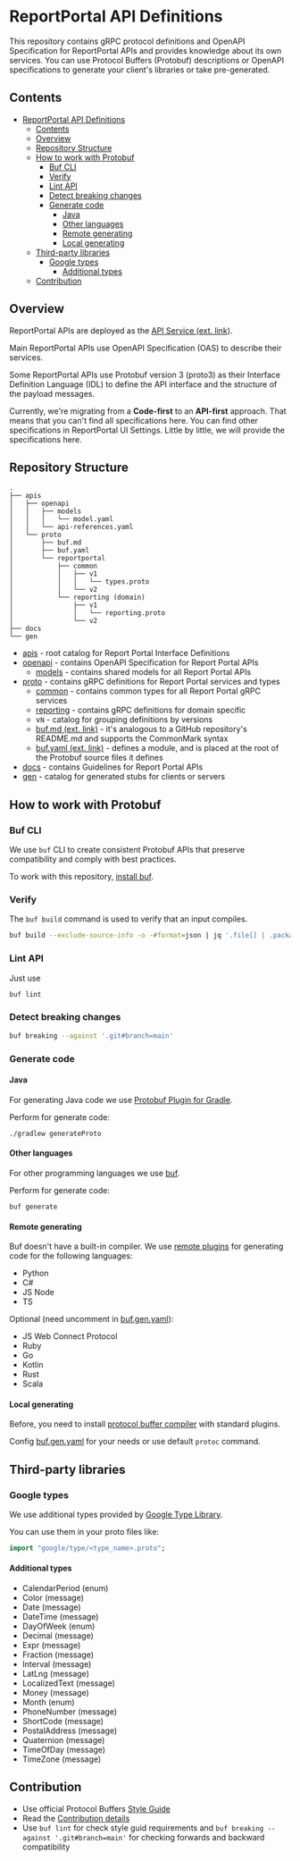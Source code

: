 # ReportPortal API Definitions

This repository contains gRPC protocol definitions and OpenAPI Specification for ReportPortal APIs
and provides knowledge about its own services.
You can use Protocol Buffers (Protobuf) descriptions or OpenAPI specifications to generate your
client's libraries or take pre-generated.

## Contents

- [ReportPortal API Definitions](#reportportal-api-definitions)
  - [Contents](#contents)
  - [Overview](#overview)
  - [Repository Structure](#repository-structure)
  - [How to work with Protobuf](#how-to-work-with-protobuf)
    - [Buf CLI](#buf-cli)
    - [Verify](#verify)
    - [Lint API](#lint-api)
    - [Detect breaking changes](#detect-breaking-changes)
    - [Generate code](#generate-code)
      - [Java](#java)
      - [Other languages](#other-languages)
      - [Remote generating](#remote-generating)
      - [Local generating](#local-generating)
  - [Third-party libraries](#third-party-libraries)
    - [Google types](#google-types)
      - [Additional types](#additional-types)
  - [Contribution](#contribution)

## Overview

ReportPortal APIs are deployed as the
[API Service (ext. link)](https://github.com/reportportal/service-api).

Main ReportPortal APIs use OpenAPI Specification (OAS) to describe their services.

Some ReportPortal APIs use Protobuf version 3 (proto3) as their Interface Definition
Language (IDL) to define the API interface and the structure of the payload messages.

Currently, we're migrating from a **Code-first** to an **API-first** approach.
That means that you can't find all specifications here. You can find other specifications
in ReportPortal UI Settings. Little by little, we will provide the specifications here.

## Repository Structure

```tree
.
├── apis
│   ├── openapi
│   │   ├── models
│   │   │   └── model.yaml
│   │   └── api-references.yaml
│   └── proto
│       ├── buf.md
│       ├── buf.yaml
│       └── reportportal
│           ├── common
│           │   ├── v1
│           │   │   └── types.proto
│           │   └── v2
│           └── reporting (domain)
│               ├── v1
│               │   └── reporting.proto
│               └── v2
├── docs
└── gen
```

- [apis](/apis/) - root catalog for Report Portal Interface Definitions
- [openapi](/apis/openapi/) - contains OpenAPI Specification for Report Portal APIs
  - [models](/apis/openapi/models/) - contains shared models for all Report Portal APIs
- [proto](/apis/proto/) - contains gRPC definitions for Report Portal services and types
  - [common](/apis/proto/reportportal/common/) - contains common types for all Report Portal gRPC services
  - [reporting](/apis/proto/reportportal/reporting/) - contains gRPC definitions for domain specific
  - v`N` - catalog for grouping definitions by versions
  - [buf.md (ext. link)](https://docs.buf.build/bsr/documentation) - it's analogous to a GitHub repository's
README.md and supports the CommonMark syntax
  - [buf.yaml (ext. link)](https://docs.buf.build/configuration/v1/buf-yaml) - defines a module, and is placed at
the root of the Protobuf source files it defines
- [docs](/docs/) - contains Guidelines for Report Portal APIs
- [gen](/gen/) - catalog for generated stubs for clients or servers

## How to work with Protobuf

### Buf CLI

We use `buf` CLI to create consistent Protobuf APIs that preserve compatibility
and comply with best practices.

To work with this repository, [install buf](https://docs.buf.build/installation).

### Verify

The `buf build` command is used to verify that an input compiles.

```bash
buf build --exclude-source-info -o -#format=json | jq '.file[] | .package'
```

### Lint API

Just use

```bash
buf lint
```

### Detect breaking changes

```bash
buf breaking --against '.git#branch=main'
```

### Generate code

#### Java

For generating Java code we use
[Protobuf Plugin for Gradle](https://github.com/google/protobuf-gradle-plugin).

Perform for generate code:

```shell
./gradlew generateProto
```

#### Other languages

For other programming languages we use [buf](https://docs.buf.build/).

Perform for generate code:

```shell
buf generate
```

#### Remote generating

Buf doesn't have a built-in compiler. We use [remote plugins](https://docs.buf.build/bsr/remote-generation/overview)
for generating code for the following languages:

- Python
- C#
- JS Node
- TS

Optional (need uncomment in [buf.gen.yaml](./buf.gen.yaml)):

- JS Web Connect Protocol
- Ruby
- Go
- Kotlin
- Rust
- Scala

#### Local generating

Before, you need to install [protocol buffer compiler](https://grpc.io/docs/protoc-installation/)
with standard plugins.

Config [buf.gen.yaml](./buf.gen.yaml) for your needs or use default `protoc` command.

## Third-party libraries

### Google types

We use additional types provided by
[Google Type Library](https://buf.build/googleapis/googleapis/docs/main:google.type).

You can use them in your proto files like:

```proto
import "google/type/<type_name>.proto";
```

#### Additional types

- CalendarPeriod (enum)
- Color (message)
- Date (message)
- DateTime (message)
- DayOfWeek (enum)
- Decimal (message)
- Expr (message)
- Fraction (message)
- Interval (message)
- LatLng (message)
- LocalizedText (message)
- Money (message)
- Month (enum)
- PhoneNumber (message)
- ShortCode (message)
- PostalAddress (message)
- Quaternion (message)
- TimeOfDay (message)
- TimeZone (message)

## Contribution

- Use official Protocol Buffers [Style Guide](https://developers.google.com/protocol-buffers/docs/style)
- Read the [Contribution details](https://github.com/reportportal/reportportal/wiki/Contribution)
- Use `buf lint` for check style guid requirements and `buf breaking --against '.git#branch=main'`
for checking forwards and backward compatibility
